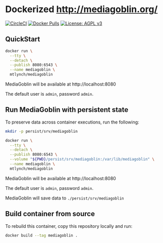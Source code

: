 # Dockerized http://mediagoblin.org/

[![CircleCI](https://circleci.com/gh/mtlynch/mediagoblin-docker.svg?style=svg)](https://circleci.com/gh/mtlynch/mediagoblin-docker) [![Docker Pulls](https://img.shields.io/docker/pulls/mtlynch/mediagoblin.svg?maxAge=604800)](https://hub.docker.com/r/mtlynch/mediagoblin/) [![License: AGPL v3](https://img.shields.io/badge/License-AGPL%20v3-blue.svg)](https://www.gnu.org/licenses/agpl-3.0)

## QuickStart

```bash
docker run \
  --tty \
  --detach \
  --publish 8080:6543 \
  --name mediagoblin \
  mtlynch/mediagoblin
```

MediaGoblin will be available at http://localhost:8080

The default user is `admin`, password `admin`.

## Run MediaGoblin with persistent state

To preserve data across container executions, run the following:

```bash
mkdir -p persist/srv/mediagoblin

docker run \
  --tty \
  --detach \
  --publish 8080:6543 \
  --volume "${PWD}/persist/srv/mediagoblin:/var/lib/mediagoblin" \
  --name mediagoblin \
  mtlynch/mediagoblin
```

MediaGoblin will be available at http://localhost:8080

The default user is `admin`, password `admin`.

MediaGoblin will save data to `./persist/srv/mediagoblin`

## Build container from source

To rebuild this container, copy this repository locally and run:

```bash
docker build --tag mediagoblin .
```
